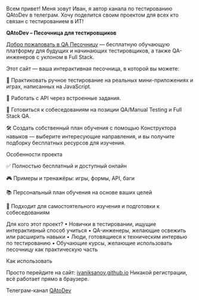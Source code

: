 Всем привет! Меня зовут Иван, я автор канала по тестированию QAtoDev в телеграм. Хочу поделится своим проектом для всех кто связан с тестированием в ИТ!

**QAtoDev – Песочница для тестировщиков**

[Добро пожаловать в QA Песочницу](https://ivaniksanov.github.io/) — бесплатную обучающую платформу для будущих и начинающих тестировщиков, а также QA-инженеров с уклоном в Full Stack.

Этот сайт — ваша интерактивная песочница, в которой вы можете:

 📌 Практиковать ручное тестирование на реальных мини-приложениях и играх, написанных на JavaScript.
 
 🔗 Работать с API через встроенные задания.
 
 🧠 Готовиться к собеседованиям на позиции QA/Manual Testing и Full Stack QA.
 
 🛠️ Создать собственный план обучения с помощью Конструктора навыков — выберите интересующие направления, и вы получите подборку бесплатных ресурсов для изучения.

Особенности проекта

 ✅ Полностью бесплатный и доступный онлайн
 
 🎮 Примеры и тренажёры: игры, формы, API, баги
 
 📚 Персональный план обучения на основе ваших целей
 
 🧩 Подходит для самостоятельного изучения и подготовки к собеседованиям

Для кого этот проект?
 • Новички в тестировании, ищущие интерактивный способ учиться
 • QA-инженеры, желающие освежить или расширить навыки
 • Люди, готовящиеся к техническим интервью по тестированию
 • Обучающие курсы, желающие использовать песочницу как практическую часть

Как использовать

Просто перейдите на сайт: [ivaniksanov.github.io](https://ivaniksanov.github.io/)
Никакой регистрации, всё работает прямо в браузере.

Телеграм-канал 
[QAtoDev](https://t.me/QAtoDev)


